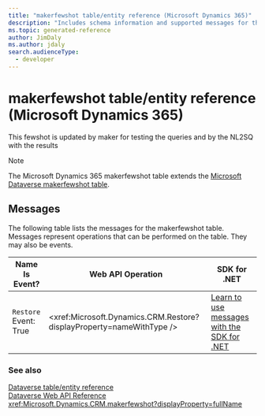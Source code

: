 ```yaml
---
title: "makerfewshot table/entity reference (Microsoft Dynamics 365)"
description: "Includes schema information and supported messages for the makerfewshot table/entity with Microsoft Dynamics 365."
ms.topic: generated-reference
author: JimDaly
ms.author: jdaly
search.audienceType: 
  - developer
---
```


# makerfewshot table/entity reference (Microsoft Dynamics 365)

This fewshot is updated by maker for testing the queries and by the NL2SQ with the results

> [!NOTE]
> The Microsoft Dynamics 365 makerfewshot table extends the [Microsoft Dataverse makerfewshot table](/power-apps/developer/data-platform/reference/entities/makerfewshot).


## Messages

The following table lists the messages for the makerfewshot table.
Messages represent operations that can be performed on the table. They may also be events.

| Name <br />Is Event? |Web API Operation |SDK for .NET |
| ---- | ----- |----- |
| `Restore`<br />Event: True |<xref:Microsoft.Dynamics.CRM.Restore?displayProperty=nameWithType /> |[Learn to use messages with the SDK for .NET](/power-apps/developer/data-platform/org-service/use-messages)|





### See also

[Dataverse table/entity reference](/power-apps/developer/data-platform/reference/about-entity-reference)  
[Dataverse Web API Reference](/power-apps/developer/data-platform/webapi/reference/about)   
<xref:Microsoft.Dynamics.CRM.makerfewshot?displayProperty=fullName>
